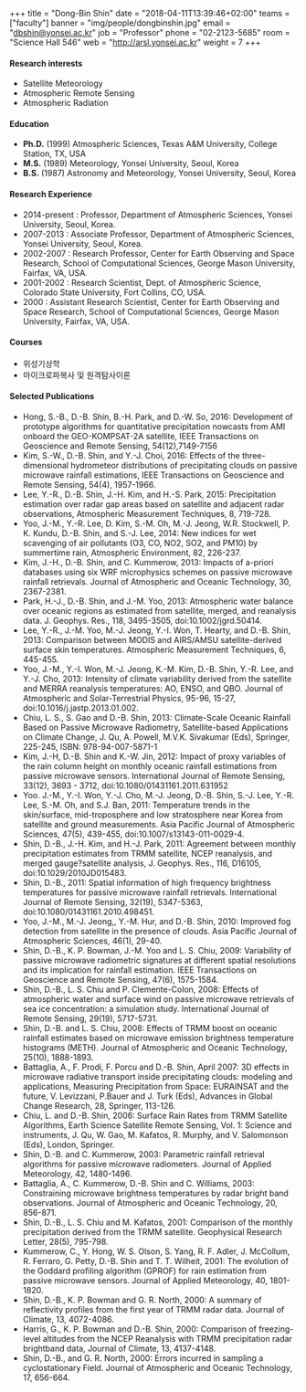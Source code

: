 +++
title = "Dong-Bin Shin"
date = "2018-04-11T13:39:46+02:00"
teams = ["faculty"]
banner = "img/people/dongbinshin.jpg"
email = "dbshin@yonsei.ac.kr"
job = "Professor"
phone = "02-2123-5685"
room = "Science Hall 546"
web = "http://arsl.yonsei.ac.kr"
weight = 7
+++

#### Research interests
+ Satellite Meteorology
+ Atmospheric Remote Sensing
+ Atmospheric Radiation

#### Education
+ **Ph.D.** (1999) Atmospheric Sciences, Texas A&M University, College Station, TX, USA
+ **M.S.** (1989) Meteorology, Yonsei University, Seoul, Korea
+ **B.S.** (1987) Astronomy and Meteorology, Yonsei University, Seoul, Korea

#### Research Experience
+ 2014-present : Professor, Department of Atmospheric Sciences, Yonsei University, Seoul, Korea.
+ 2007-2013  : Associate Professor, Department of Atmospheric Sciences, Yonsei University, Seoul, Korea.
+ 2002-2007 : Research Professor, Center for Earth Observing and Space Research, School of Computational Sciences, George Mason University, Fairfax, VA, USA.
+ 2001-2002  : Research Scientist, Dept. of Atmospheric Science, Colorado State University, Fort Collins, CO, USA.
+ 2000 : Assistant Research Scientist, Center for Earth Observing and Space Research, School of Computational Sciences, George Mason University, Fairfax, VA, USA.

#### Courses
+ 위성기상학
+ 마이크로파복사 및 원격탐사이론

#### Selected Publications
+ Hong, S.-B., D.-B. Shin, B.-H. Park, and D.-W. So, 2016: Development of prototype algorithms for quantitative precipitation nowcasts from AMI onboard the GEO-KOMPSAT-2A satellite, IEEE Transactions on Geoscience and Remote Sensing, 54(12),7149-7156
+ Kim, S.-W., D.-B. Shin, and Y.-J. Choi, 2016: Effects of the three-dimensional hydrometeor distributions of precipitating clouds on passive microwave rainfall estimations, IEEE Transactions on Geoscience and Remote Sensing, 54(4), 1957-1966.
+ Lee, Y.-R., D.-B. Shin, J.-H. Kim, and H.-S. Park, 2015: Precipitation estimation over radar gap areas based on satellite and adjacent radar observations, Atmospheric Measurement Techniques, 8, 719-728.
+ Yoo, J.-M., Y.-R. Lee, D. Kim, S.-M. Oh, M.-J. Jeong, W.R. Stockwell, P. K. Kundu, D.-B. Shin, and S.-J. Lee, 2014: New indices for wet scavenging of air pollutants (O3, CO, NO2, SO2, and PM10) by summertime rain, Atmospheric Environment, 82, 226-237. 
+ Kim, J.-H., D.-B. Shin, and C. Kummerow, 2013: Impacts of a-priori databases using six WRF microphysics schemes on passive microwave rainfall retrievals. Journal of Atmospheric and Oceanic Technology, 30, 2367-2381.
+ Park, H.-J., D.-B. Shin, and J.-M. Yoo, 2013: Atmospheric water balance over oceanic regions as estimated from satellite, merged, and reanalysis data. J. Geophys. Res., 118, 3495-3505, doi:10.1002/jgrd.50414.
+ Lee, Y.-R., J.-M. Yoo, M.-J. Jeong, Y.-I. Won, T. Hearty, and D.-B. Shin, 2013: Comparison between MODIS and AIRS/AMSU satellite-derived surface skin temperatures. Atmospheric Measurement Techniques, 6, 445-455.
+ Yoo, J.-M., Y.-I. Won, M.-J. Jeong, K.-M. Kim, D.-B. Shin, Y.-R. Lee, and Y.-J. Cho, 2013: Intensity of climate variability derived from the satellite and MERRA reanalysis temperatures: AO, ENSO, and QBO. Journal of Atmospheric and Solar-Terrestrial Physics, 95-96, 15-27, doi:10.1016/j.jastp.2013.01.002.
+ Chiu, L. S., S. Gao and D.-B. Shin, 2013: Climate-Scale Oceanic Rainfall Based on Passive Microwave Radiometry, Satellite-based Applications on Climate Change, J. Qu, A. Powell, M.V.K. Sivakumar (Eds), Springer, 225-245, ISBN: 978-94-007-5871-1 
+ Kim, J.-H, D.-B. Shin and K.-W. Jin, 2012: Impact of proxy variables of the rain column height on monthly oceanic rainfall estimations from passive microwave sensors. International Journal of Remote Sensing, 33(12), 3693 - 3712, doi:10.1080/01431161.2011.631952
+ Yoo. J.-M., Y.-I. Won, Y.-J. Cho, M.-J. Jeong, D.-B. Shin, S.-J. Lee, Y.-R. Lee, S.-M. Oh, and S.J. Ban, 2011: Temperature trends in the skin/surface, mid-troposphere and low stratosphere near Korea from satellite and ground measurements. Asia Pacific Journal of Atmospheric Sciences, 47(5), 439-455, doi:10.1007/s13143-011-0029-4.
+ Shin, D.-B., J.-H. Kim, and H.-J. Park, 2011: Agreement between monthly precipitation estimates from TRMM satellite, NCEP reanalysis, and merged gauge?satellite analysis, J. Geophys. Res., 116, D16105, doi:10.1029/2010JD015483.
+ Shin, D.-B., 2011: Spatial information of high frequency brightness temperatures for passive microwave rainfall retrievals. International Journal of Remote Sensing, 32(19), 5347-5363, doi:10.1080/01431161.2010.498451.
+ Yoo, J.-M., M.-J. Jeong,, Y.-M. Hur, and D.-B. Shin, 2010: Improved fog detection from satellite in the presence of clouds. Asia Pacific Journal of Atmospheric Sciences, 46(1), 29-40.
+ Shin, D.-B., K. P. Bowman, J.-M. Yoo and L. S. Chiu, 2009: Variability of passive microwave radiometric signatures at different spatial resolutions and its implication for rainfall estimation. IEEE Transactions on Geoscience and Remote Sensing, 47(6), 1575-1584.
+ Shin, D.-B., L. S. Chiu and P. Clemente-Colon, 2008: Effects of atmospheric water and surface wind on passive microwave retrievals of sea ice concentration: a simulation study. International Journal of Remote Sensing, 29(19), 5717-5731.
+ Shin, D.-B. and L. S. Chiu, 2008: Effects of TRMM boost on oceanic rainfall estimates based on microwave emission brightness temperature histograms (METH). Journal of Atmospheric and Oceanic Technology, 25(10), 1888-1893.
+ Battaglia, A., F. Prodi, F. Porcu and D.-B. Shin, April 2007: 3D effects in microwave radiative transport inside precipitating clouds: modeling and applications, Measuring Precipitation from Space: EURAINSAT and the future, V. Levizzani, P.Bauer and J. Turk (Eds), Advances in Global Change Research, 28, Springer, 113-126.
+ Chiu, L. and D.-B. Shin, 2006: Surface Rain Rates from TRMM Satellite Algorithms, Earth Science Satellite Remote Sensing, Vol. 1: Science and instruments, J. Qu, W. Gao, M. Kafatos, R. Murphy, and V. Salomonson (Eds), London, Springer.
+ Shin, D.-B. and C. Kummerow, 2003: Parametric rainfall retrieval algorithms for passive microwave radiometers. Journal of Applied Meteorology, 42, 1480-1496.
+ Battaglia, A., C. Kummerow, D.-B. Shin and C. Williams, 2003: Constraining microwave brightness temperatures by radar bright band observations. Journal of Atmospheric and Oceanic Technology, 20, 856-871.
+ Shin, D.-B., L. S. Chiu and M. Kafatos, 2001: Comparison of the monthly precipitation derived from the TRMM satellite. Geophysical Research Letter, 28(5), 795-798.
+ Kummerow, C., Y. Hong, W. S. Olson, S. Yang, R. F. Adler, J. McCollum, R. Ferraro, G. Petty, D.-B. Shin and T. T. Wilheit, 2001: The evolution of the Goddard profiling algorithm (GPROF) for rain estimation from passive microwave sensors. Journal of Applied Meteorology, 40, 1801-1820.
+ Shin, D.-B., K. P. Bowman and G. R. North, 2000: A summary of reflectivity profiles from the first year of TRMM radar data. Journal of Climate, 13, 4072-4086.
+ Harris, G., K. P. Bowman and D.-B. Shin, 2000: Comparison of freezing-level altitudes from the NCEP Reanalysis with TRMM precipitation radar brightband data, Journal of Climate, 13, 4137-4148.
+ Shin, D.-B., and G. R. North, 2000: Errors incurred in sampling a cyclostationary Field. Journal of Atmospheric and Oceanic Technology, 17, 656-664.
